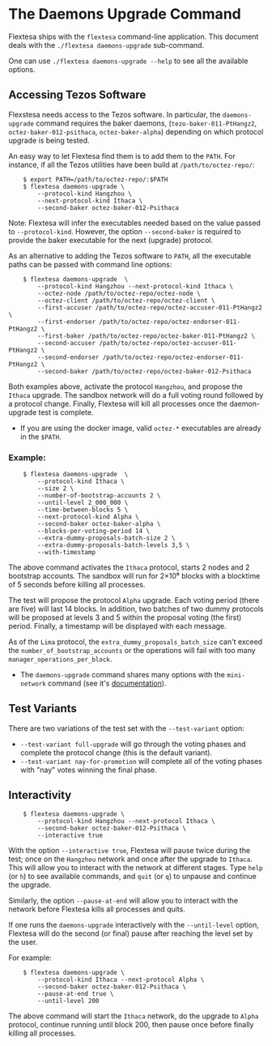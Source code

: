 The Daemons Upgrade Command
===========================

Flextesa ships with the `flextesa` command-line application. This document deals
with the `./flextesa daemons-upgrade` sub-command.

One can use `./flextesa daemons-upgrade --help` to see all the available options.

Accessing Tezos Software
-------------------------------------------------------------------------------

Flexstesa needs access to the Tezos software. In particular, the
`daemons-upgrade` command requires the baker daemons, (`tezo-baker-011-PtHangz2`,
`octez-baker-012-psithaca`, `octez-baker-alpha`) depending on which protocol
upgrade is being tested.

An easy way to let Flextesa find them is to add them to the `PATH`. For instance,
if all the Tezos utilities have been build at `/path/to/octez-repo/`:

```
    $ export PATH=/path/to/octez-repo/:$PATH
    $ flextesa daemons-upgrade \
        --protocol-kind Hangzhou \
        --next-protocol-kind Ithaca \
        --second-baker octez-baker-012-Psithaca
```

Note: Flextesa will infer the executables needed based on the value passed to
`--protocol-kind`. However, the option `--second-baker` is required to provide
the baker executable for the next (upgrade) protocol.

As an alternative to adding the Tezos software to `PATH`, all  the executable
paths can be passed with command line options:

```
    $ flextesa daemons-upgrade  \
        --protocol-kind Hangzhou --next-protocol-kind Ithaca \
        --octez-node /path/to/octez-repo/octez-node \
        --octez-client /path/to/octez-repo/octez-client \
        --first-accuser /path/to/octez-repo/octez-accuser-011-PtHangz2 \
        --first-endorser /path/to/octez-repo/octez-endorser-011-PtHangz2 \
        --first-baker /path/to/octez-repo/octez-baker-011-PtHangz2 \
        --second-accuser /path/to/octez-repo/octez-accuser-011-PtHangz2 \
        --second-endorser /path/to/octez-repo/octez-endorser-011-PtHangz2 \
        --second-baker /path/to/octez-repo/octez-baker-012-Psithaca
```

Both examples above, activate the protocol `Hangzhou`, and propose the `Ithaca`
upgrade. The sandbox network will do a full voting round followed by a protocol
change. Finally, Flextesa will kill all processes once the daemon-upgrade test
is complete.

* If you are using the docker image, valid `octez-*` executables are already in
  the `$PATH`.

### Example:

```
    $ flextesa daemons-upgrade  \
        --protocol-kind Ithaca \
        --size 2 \
        --number-of-bootstrap-accounts 2 \
        --until-level 2_000_000 \
        --time-between-blocks 5 \
        --next-protocol-kind Alpha \
        --second-baker octez-baker-alpha \
        --blocks-per-voting-period 14 \
        --extra-dummy-proposals-batch-size 2 \
        --extra-dummy-proposals-batch-levels 3,5 \
        --with-timestamp
```

The above command activates the `Ithaca` protocol, starts 2 nodes and 2
bootstrap accounts. The sandbox will run for 2×10⁶ blocks with a blocktime of 5
seconds before killing all processes.

The test will propose the protocol `Alpha` upgrade. Each voting period (there
are five) will last 14 blocks. In addition, two batches of two dummy protocols
will be proposed at levels 3 and 5 within the proposal voting (the first)
period. Finally, a timestamp will be displayed with each message.

As of the `Lima` protocol, the `extra_dummy_proposals_batch_size` can't exceed
the `number_of_bootstrap_accounts` or the operations will fail with too many
`manager_operations_per_block`.

* The `daemons-upgrade` command shares many options with the `mini-network` command
(see it's [documentation](./src/doc/mini-net.md)).

Test Variants
-------------------------------------------------------------------------------

There are two variations of the test set with the `--test-variant` option:

- `--test-variant full-upgrade` will go through the voting phases and complete
  the protocol change (this is the default variant).
- `--test-variant nay-for-promotion` will complete all of the voting phases with
  "nay" votes winning the final phase.

Interactivity
-------------------------------------------------------------------------------

```
    $ flextesa daemons-upgrade \
        --protocol-kind Hangzhou --next-protocol Ithaca \
        --second-baker octez-baker-012-Psithaca \
        --interactive true
```

With the option `--interactive true`, Flextesa will pause twice during the test;
once on the `Hangzhou` network and once after the upgrade to `Ithaca`.  This
will allow you to interact with the network at different stages. Type `help`
(or `h`) to see available commands, and `quit` (or `q`) to unpause and continue
the upgrade.

Similarly, the option `--pause-at-end` will allow you to interact with the
network before Flextesa kills all processes and quits.

If one runs the `daemons-upgrade` interactively with the `--until-level` option,
Flextesa will do the second (or final) pause after reaching the level set by the
user.

For example:
```
    $ flextesa daemons-upgrade \
        --protocol-kind Ithaca --next-protocol Alpha \
        --second-baker octez-baker-012-Psithaca \
        --pause-at-end true \
        --until-level 200
```

The above command will start the `Ithaca` network, do the upgrade to `Alpha`
protocol, continue running until block 200, then pause once before finally
killing all processes.
